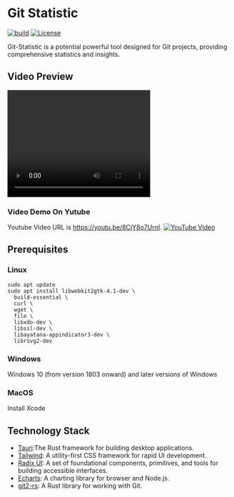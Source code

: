 # Git Statistic 
[![build](https://github.com/printfn/fend/workflows/build/badge.svg)](https://github.com/lsk569937453/git-statistic/actions/workflows/release.yml)
[![License](https://img.shields.io/badge/License-Apache_2.0-blue.svg)](https://opensource.org/licenses/Apache-2.0)

Git-Statistic is a potential powerful tool designed for Git projects, providing comprehensive statistics and insights. 
## Video Preview
 
<video width="320" height="240" controls>
  <source src="https://raw.githubusercontent.com/lsk569937453/image_repo/main/git-statistic/220213.mp4" type="video/mp4">
</video>

### Video Demo On Yutube
Youtube Video URL is https://youtu.be/8CjY8o7UrnI.
[![YouTube Video](https://img.youtube.com/vi/8CjY8o7UrnI/0.jpg)](https://youtu.be/8CjY8o7UrnI)


## Prerequisites
### Linux
```
sudo apt update
sudo apt install libwebkit2gtk-4.1-dev \
  build-essential \
  curl \
  wget \
  file \
  libxdo-dev \
  libssl-dev \
  libayatana-appindicator3-dev \
  librsvg2-dev
```

### Windows
Windows 10 (from version 1803 onward) and later versions of Windows
### MacOS
Install Xcode

## Technology Stack

- [Tauri](https://tauri.app/):The Rust framework for building desktop applications.
- [Tailwind](https://tailwindcss.com/): A utility-first CSS framework for rapid UI development.
- [Radix UI](https://www.radix-ui.com/): A set of foundational components, primitives, and tools for building accessible interfaces.
- [Echarts](https://echarts.apache.org/): A charting library for browser and Node.js.
- [git2-rs](https://github.com/rust-lang/git2-rs): A Rust library for working with Git.